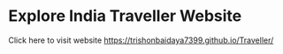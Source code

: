 # Explore India Traveller Website
 Click here to visit website https://trishonbaidaya7399.github.io/Traveller/
